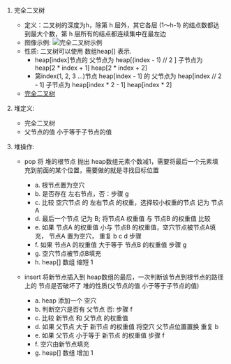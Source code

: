 1. 完全二叉树
    - 定义：二叉树的深度为h，除第 h 层外，其它各层 (1～h-1) 的结点数都达到最大个数，第 h 层所有的结点都连续集中在最左边
    - 图像示例: ![完全二叉树示例](http://image.sprinkle.top/image/tree/complete_binary_tree.jpeg)
    - 性质: 二叉树可以使用 数组heap[] 表示. 
        - heap[index]节点的 父节点为 heap[(index - 1) // 2 ]  子节点为 heap[2 * index + 1] heap[2 * index + 2]
        - 第index(1, 2, 3 ...)节点 heap[index - 1] 的 父节点为 heap[index // 2 - 1] 子节点为 heap[index * 2 - 1] heap[index * 2]
    - [完全二叉树](https://baike.baidu.com/item/%E5%AE%8C%E5%85%A8%E4%BA%8C%E5%8F%89%E6%A0%91/7773232?fr=aladdin)

2. 堆定义:
    - 完全二叉树
    - 父节点的值 小于等于子节点的值

3. 堆操作:
    - pop 将 堆的根节点 抛出 heap数组元素个数减1，需要将最后一个元素填充到前面的某个位置，需要做的就是寻找目标位置
        - a. 根节点置为空穴
        - b. 是否存在 左右节点，否：步骤 g
        - c. 比较 空穴节点 的 左右节点 的权重，选择较小权重的节点 记为 节点A
        - d. 最后一个节点 记为 B; 将节点A 权重值 与 节点B 的权重值 比较
        - e. 如果 节点A 的权重值 小与 节点B 的权重值，空穴节点被节点A填充， 节点A 置为空穴， 重复 b c d 步骤
        - f. 如果 节点A 的权重值 大于等于 节点B 的权重值 步骤 g
        - g. 空穴节点被节点B填充
        - h. heap[] 数组 缩短 1
        
    - insert 将新节点插入到 heap数组的最后，一次判断该节点到根节点的路径上的 节点是否破坏了 堆的性质(父节点的值 小于等于子节点的值)
        - a. heap 添加一个 空穴
        - b. 判断空穴是否有 父节点 否: 步骤 f
        - c. 比较 新节点 和 父节点 的权重值
        - d. 如果 父节点 大于  新节点 的权重值 将空穴 父节点位置置换 重复 b
        - e. 如果 父节点 小于等于 新节点 的权重值 步骤 f
        - f. 空穴由新节点填充
        - g. heap[] 数组 增加 1